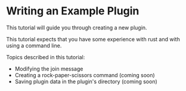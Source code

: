 # Writing an Example Plugin
This tutorial will guide you through creating a new plugin.

This tutorial expects that you have some experience with rust and with using a command line.

Topics described in this tutorial:
- Modifying the join message
- Creating a rock-paper-scissors command (coming soon)
- Saving plugin data in the plugin's directory (coming soon)
